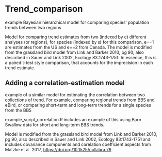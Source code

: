 # Trend_comparison
example Bayesian hierarchical model for comparing species' population trends between two regions



Model for comparing trend estimates from two (indexed by e) different analyses (or regions), for species (indexed by s)
for this comparison, e==1 are estimates from the US and e==2 from Canada.
The model is modified from the grassland bird model from Link and Barker 2010, pg 90, also described in Sauer and Link 2002, Ecology 83:1743-1751. In essence, this is a paired t-test style comparison, that accounts for the imprecision in each trend estimate.


## Adding a correlation-estimation model
example of a similar model for estimating the correlation between two collections of trend. For example, comparing regional trends from BBS and eBird, or comparing short-term and long-term trends for a single species from the BBS

example_script_correlation.R includes an example of this using Barn Swallow data for short and long-term BBS trends.

Model is modified from the grassland bird model from Link and Barker 2010, pg 90, also described in Sauer and Link 2002, Ecology 83:1743-1751 and includes covariance components and corelation coefficient aspects from Matzke et al. 2017, https://doi.org/10.1525/collabra.78







